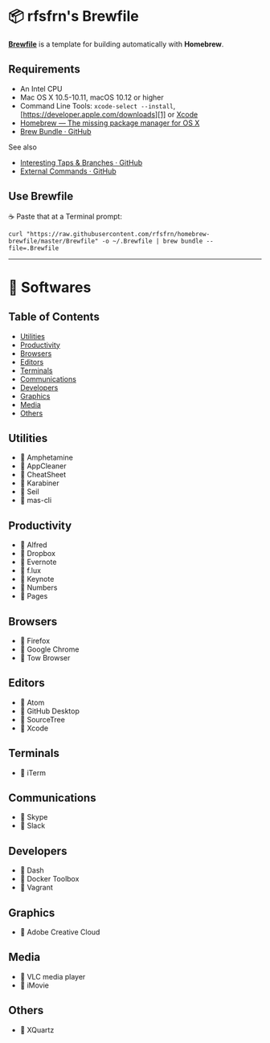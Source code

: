 :package: rfsfrn's Brewfile
===========================

**[Brewfile](https://raw.githubusercontent.com/rfsfrn/homebrew-brewfile/master/Brewfile)** is a template for building automatically with **Homebrew**.

Requirements
------------

- An Intel CPU
- Mac OS X 10.5-10.11, macOS 10.12 or higher
- Command Line Tools: `xcode-select --install`,
  [https://developer.apple.com/downloads][1] or [Xcode][2]
- [Homebrew — The missing package manager for OS X][3]
- [Brew Bundle · GitHub][4]

See also

- [Interesting Taps & Branches · GitHub][5]
- [External Commands · GitHub][6]

Use Brewfile
------------

:coffee: Paste that at a Terminal prompt:

```
curl "https://raw.githubusercontent.com/rfsfrn/homebrew-brewfile/master/Brewfile" -o ~/.Brewfile | brew bundle --file=.Brewfile
```

---

:apple: Softwares
=================

Table of Contents
-----------------

- [Utilities](#utilities)
- [Productivity](#productivity)
- [Browsers](#browsers)
- [Editors](#editors)
- [Terminals](#terminals)
- [Communications](#communications)
- [Developers](#developers)
- [Graphics](#graphics)
- [Media](#media)
- [Others](#others)


Utilities
---------

- :beer: Amphetamine
- :beer: AppCleaner
- :beer: CheatSheet
- :beer: Karabiner
- :beer: Seil
- :beer: mas-cli

Productivity
------------

- :beer: Alfred
- :beer: Dropbox
- :beer: Evernote
- :beer: f.lux
- :beer: Keynote
- :beer: Numbers
- :beer: Pages

Browsers
--------

- :beer: Firefox
- :beer: Google Chrome
- :beer: Tow Browser

Editors
-------

- :beer: Atom
- :beer: GitHub Desktop
- :beer: SourceTree
- :beer: Xcode

Terminals
---------

- :beer: iTerm

Communications
--------------

- :beer: Skype
- :beer: Slack

Developers
----------

- :beer: Dash
- :beer: Docker Toolbox
- :beer: Vagrant

Graphics
--------

- :beer: Adobe Creative Cloud

Media
-----

- :beer: VLC media player
- :beer: iMovie

Others
------

- :beer: XQuartz



[1]: https://developer.apple.com/downloads "Sign in with your Apple ID - Apple Developer"
[2]: http://itunes.apple.com/us/app/xcode/id497799835 "Xcode"
[3]: http://brew.sh/ "Homebrew — The missing package manager for OS X"
[4]: https://github.com/Homebrew/homebrew-bundle
[5]: https://github.com/Homebrew/brew/blob/master/share/doc/homebrew/Interesting-Taps-%26-Branches.md
[6]: https://github.com/Homebrew/brew/blob/master/share/doc/homebrew/External-Commands.md

